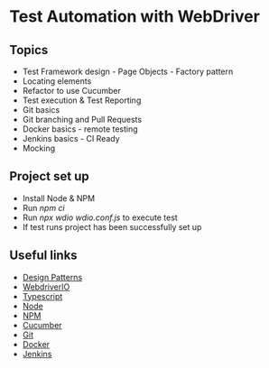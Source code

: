 # Test Automation with WebDriver 

## Topics
* Test Framework design - Page Objects - Factory pattern
* Locating elements
* Refactor to use Cucumber
* Test execution & Test Reporting
* Git basics
* Git branching and Pull Requests
* Docker basics - remote testing
* Jenkins basics - CI Ready
* Mocking

## Project set up
* Install Node & NPM
* Run _npm ci_
* Run _npx wdio wdio.conf.js_ to execute test
* If test runs project has been successfully set up

## Useful links
* [Design Patterns](https://www.tutorialspoint.com/design_pattern/index.htm)
* [WebdriverIO](https://webdriver.io/docs/gettingstarted.html)
* [Typescript](https://www.typescriptlang.org/docs/home.html)
* [Node](https://nodejs.org/en/docs/)
* [NPM](https://www.npmjs.com/)
* [Cucumber](https://cucumber.io/docs/cucumber/)
* [Git](https://git-scm.com/docs)
* [Docker](https://docs.docker.com/)
* [Jenkins](https://www.jenkins.io/doc/)
